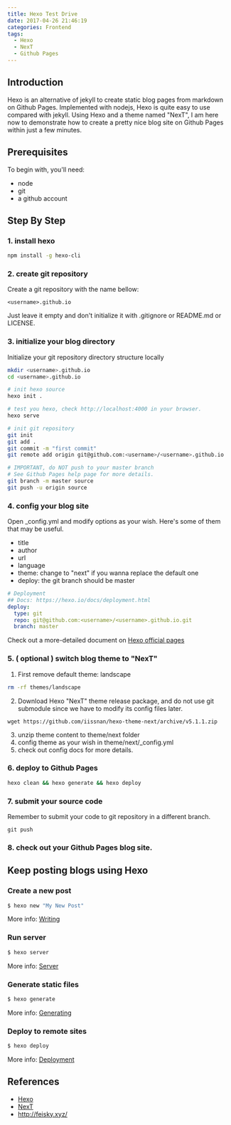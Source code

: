 ```yaml
---
title: Hexo Test Drive
date: 2017-04-26 21:46:19
categories: Frontend
tags: 
  - Hexo
  - NexT
  - Github Pages
---
```


## Introduction 
Hexo is an alternative of jekyll to create static blog pages from markdown on Github Pages. Implemented with nodejs, Hexo is quite easy to use compared with jekyll. Using Hexo and a theme named "NexT", I am here now to demonstrate how to create a pretty nice blog site on Github Pages within just a few minutes.

<!-- more --> 

## Prerequisites
To begin with, you'll need:
* node 
* git 
* a github account


## Step By Step
### 1. install hexo
``` bash
npm install -g hexo-cli

```
### 2. create git repository
Create a git repository with the name bellow:
```
<username>.github.io
```
Just leave it empty and don't initialize it with .gitignore or README.md or LICENSE.

### 3. initialize your blog directory
Initialize your git repository directory structure locally
``` bash
mkdir <username>.github.io
cd <username>.github.io

# init hexo source 
hexo init .

# test you hexo, check http://localhost:4000 in your browser.
hexo serve 

# init git repository
git init
git add .
git commit -m "first commit"
git remote add origin git@github.com:<username>/<username>.github.io

# IMPORTANT, do NOT push to your master branch 
# See Github Pages help page for more details.
git branch -m master source
git push -u origin source
```

### 4. config your blog site
Open _config.yml and modify options as your wish. Here's some of them that may be useful.
* title
* author
* url 
* language
* theme: change to "next" if you wanna replace the default one
* deploy: the git branch should be master
``` yaml
# Deployment
## Docs: https://hexo.io/docs/deployment.html
deploy:
  type: git
  repo: git@github.com:<username>/<username>.github.io.git
  branch: master
```
Check out a more-detailed document on [Hexo official pages](https://hexo.io/docs/configuration.html)

### 5. ( optional ) switch blog theme to "NexT"
1. First remove default theme: landscape
``` bash
rm -rf themes/landscape
```
2. Download Hexo "NexT" theme release package, and do not use git submodule since we have to modify its config files later.
```
wget https://github.com/iissnan/hexo-theme-next/archive/v5.1.1.zip
```
3. unzip theme content to theme/next folder
4. config theme as your wish in theme/next/_config.yml
5. check out config docs for more details.[](http://theme-next.iissnan.com/theme-settings.html)

### 6. deploy to Github Pages
``` bash
hexo clean && hexo generate && hexo deploy
```
### 7. submit your source code 
Remember to submit your code to git repository in a different branch.
```
git push
```
### 8. check out your Github Pages blog site.


## Keep posting blogs using Hexo
### Create a new post

``` bash
$ hexo new "My New Post"
```

More info: [Writing](https://hexo.io/docs/writing.html)

### Run server

``` bash
$ hexo server
```

More info: [Server](https://hexo.io/docs/server.html)

### Generate static files

``` bash
$ hexo generate
```

More info: [Generating](https://hexo.io/docs/generating.html)

### Deploy to remote sites

``` bash
$ hexo deploy
```

More info: [Deployment](https://hexo.io/docs/deployment.html)



## References
* [Hexo](https://hexo.io/)
* [NexT](http://theme-next.iissnan.com/)
* http://feisky.xyz/
